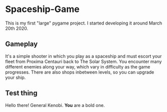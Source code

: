 # Spaceship-Game
This is my first "large" pygame project. I started developing it around March 20th 2020.
## Gameplay
It's a simple shooter in which you play as a spaceship and must escort your fleet from Proxima Centauri back to The Solar System.
You encounter many different enemies along your way, which vary in difficulty as the game progresses. There are also shops inbetween levels, so you can upgrade your ship.
## Test thing
Hello there! General Kenobi. **You** are a bold one.
